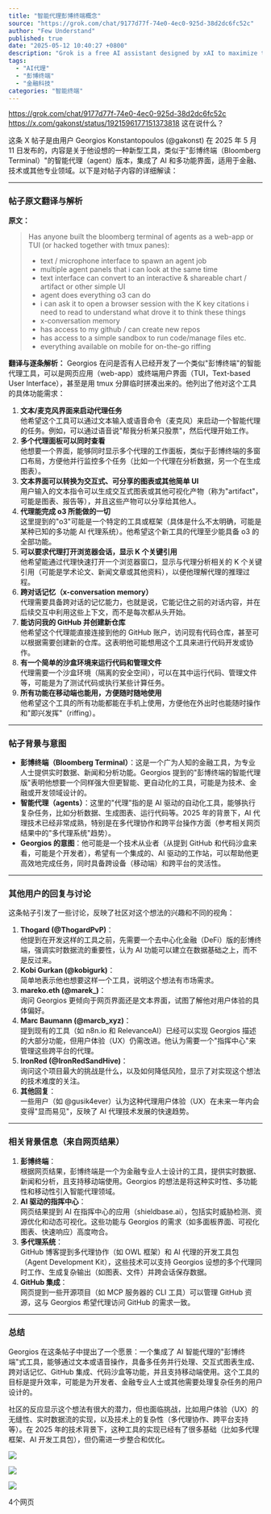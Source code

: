 ```yaml
---
title: "智能代理彭博终端概念"
source: "https://grok.com/chat/9177d77f-74e0-4ec0-925d-38d2dc6fc52c"
author: "Few Understand"
published: true
date: "2025-05-12 10:40:27 +0800"
description: "Grok is a free AI assistant designed by xAI to maximize truth and objectivity. Grok offers real-time search, image generation, trend analysis, and more."
tags:
  - "AI代理"
  - "彭博终端"
  - "金融科技"
categories: "智能终端"
---
```

https://grok.com/chat/9177d77f-74e0-4ec0-925d-38d2dc6fc52c
https://x.com/gakonst/status/1921596177151373818 这在说什么？

这条 X 帖子是由用户 Georgios Konstantopoulos (@gakonst) 在 2025 年 5 月 11 日发布的，内容是关于他设想的一种新型工具，类似于"彭博终端（Bloomberg Terminal）"的智能代理（agent）版本，集成了 AI 和多功能界面，适用于金融、技术或其他专业领域。以下是对帖子内容的详细解读：

---

### 帖子原文翻译与解析

**原文：**

> Has anyone built the bloomberg terminal of agents as a web-app or TUI (or hacked together with tmux panes):
> 
> - text / microphone interface to spawn an agent job
> - multiple agent panels that i can look at the same time
> - text interface can convert to an interactive & shareable chart / artifact or other simple UI
> - agent does everything o3 can do
> - i can ask it to open a browser session with the K key citations i need to read to understand what drove it to think these things
> - x-conversation memory
> - has access to my github / can create new repos
> - has access to a simple sandbox to run code/manage files etc.
> - everything available on mobile for on-the-go riffing

**翻译与逐条解析：** Georgios 在问是否有人已经开发了一个类似"彭博终端"的智能代理工具，可以是网页应用（web-app）或终端用户界面（TUI，Text-based User Interface），甚至是用 tmux 分屏临时拼凑出来的。他列出了他对这个工具的具体功能需求：

1. **文本/麦克风界面来启动代理任务**  
	他希望这个工具可以通过文本输入或语音命令（麦克风）来启动一个智能代理的任务。例如，可以通过语音说"帮我分析某只股票"，然后代理开始工作。
2. **多个代理面板可以同时查看**  
	他想要一个界面，能够同时显示多个代理的工作面板，类似于彭博终端的多窗口布局，方便他并行监控多个任务（比如一个代理在分析数据，另一个在生成图表）。
3. **文本界面可以转换为交互式、可分享的图表或其他简单 UI**  
	用户输入的文本指令可以生成交互式图表或其他可视化产物（称为"artifact"，可能是图表、报告等），并且这些产物可以分享给其他人。
4. **代理能完成 o3 所能做的一切**  
	这里提到的"o3"可能是一个特定的工具或框架（具体是什么不太明确，可能是某种已知的多功能 AI 代理系统）。他希望这个新工具的代理至少能具备 o3 的全部功能。
5. **可以要求代理打开浏览器会话，显示 K 个关键引用**  
	他希望能通过代理快速打开一个浏览器窗口，显示与代理分析相关的 K 个关键引用（可能是学术论文、新闻文章或其他资料），以便他理解代理的推理过程。
6. **跨对话记忆（x-conversation memory）**  
	代理需要具备跨对话的记忆能力，也就是说，它能记住之前的对话内容，并在后续交互中利用这些上下文，而不是每次都从头开始。
7. **能访问我的 GitHub 并创建新仓库**  
	他希望这个代理能直接连接到他的 GitHub 账户，访问现有代码仓库，甚至可以根据需要创建新的仓库。这表明他可能想用这个工具来进行代码开发或协作。
8. **有一个简单的沙盒环境来运行代码和管理文件**  
	代理需要一个沙盒环境（隔离的安全空间），可以在其中运行代码、管理文件等，可能是为了测试代码或执行某些计算任务。
9. **所有功能在移动端也能用，方便随时随地使用**  
	他希望这个工具的所有功能都能在手机上使用，方便他在外出时也能随时操作和"即兴发挥"（riffing）。

---

### 帖子背景与意图

- **彭博终端（Bloomberg Terminal）**：这是一个广为人知的金融工具，为专业人士提供实时数据、新闻和分析功能。Georgios 提到的"彭博终端的智能代理版"表明他想要一个同样强大但更智能、更自动化的工具，可能是为技术、金融或开发领域设计的。
- **智能代理（agents）**：这里的"代理"指的是 AI 驱动的自动化工具，能够执行复杂任务，比如分析数据、生成图表、运行代码等。2025 年的背景下，AI 代理技术已经非常成熟，特别是在多代理协作和跨平台操作方面（参考相关网页结果中的"多代理系统"趋势）。
- **Georgios 的意图**：他可能是一个技术从业者（从提到 GitHub 和代码沙盒来看，可能是个开发者），希望有一个集成的、AI 驱动的工作站，可以帮助他更高效地完成任务，同时具备跨设备（移动端）和跨平台的灵活性。

---

### 其他用户的回复与讨论

这条帖子引发了一些讨论，反映了社区对这个想法的兴趣和不同的视角：

1. **Thogard (@ThogardPvP)**：  
	他提到在开发这样的工具之前，先需要一个去中心化金融（DeFi）版的彭博终端，强调实时数据流的重要性，认为 AI 功能可以建立在数据基础之上，而不是反过来。
2. **Kobi Gurkan (@kobigurk)**：  
	简单地表示他也想要这样一个工具，说明这个想法有市场需求。
3. **mareko.eth (@marek\_)**：  
	询问 Georgios 更倾向于网页界面还是文本界面，试图了解他对用户体验的具体偏好。
4. **Marc Baumann (@marcb\_xyz)**：  
	提到现有的工具（如 n8n.io 和 RelevanceAI）已经可以实现 Georgios 描述的大部分功能，但用户体验（UX）仍需改进。他认为需要一个"指挥中心"来管理这些跨平台的代理。
5. **IronRed (@IronRedSandHive)**：  
	询问这个项目最大的挑战是什么，以及如何降低风险，显示了对实现这个想法的技术难度的关注。
6. **其他回复**：  
	一些用户（如 @gusik4ever）认为这种代理用户体验（UX）在未来一年内会变得"显而易见"，反映了 AI 代理技术发展的快速趋势。

---

### 相关背景信息（来自网页结果）

1. **彭博终端**：  
	根据网页结果，彭博终端是一个为金融专业人士设计的工具，提供实时数据、新闻和分析，且支持移动端使用。Georgios 的想法是将这种实时性、多功能性和移动性引入智能代理领域。
2. **AI 驱动的指挥中心**：  
	网页结果提到 AI 在指挥中心的应用（shieldbase.ai），包括实时威胁检测、资源优化和动态可视化。这些功能与 Georgios 的需求（如多面板界面、可视化图表、快速响应）高度吻合。
3. **多代理系统**：  
	GitHub 博客提到多代理协作（如 OWL 框架）和 AI 代理的开发工具包（Agent Development Kit），这些技术可以支持 Georgios 设想的多个代理同时工作、生成复杂输出（如图表、文件）并跨会话保存数据。
4. **GitHub 集成**：  
	网页提到一些开源项目（如 MCP 服务器的 CLI 工具）可以管理 GitHub 资源，这与 Georgios 希望代理访问 GitHub 的需求一致。

---

### 总结

Georgios 在这条帖子中提出了一个愿景：一个集成了 AI 智能代理的"彭博终端"式工具，能够通过文本或语音操作，具备多任务并行处理、交互式图表生成、跨对话记忆、GitHub 集成、代码沙盒等功能，并且支持移动端使用。这个工具的目标是提升效率，可能是为开发者、金融专业人士或其他需要处理复杂任务的用户设计的。

社区的反应显示这个想法有很大的潜力，但也面临挑战，比如用户体验（UX）的无缝性、实时数据流的实现，以及技术上的复杂性（多代理协作、跨平台支持等）。在 2025 年的技术背景下，这种工具的实现已经有了很多基础（比如多代理框架、AI 开发工具包），但仍需进一步整合和优化。

![](https://imgs.search.brave.com/JdflViMvNONX2cNzOInZ7EQWaTzeYAgL8uCSDVicA8Y/rs:fit:32:32:1:0/g:ce/aHR0cDovL2Zhdmlj/b25zLnNlYXJjaC5i/cmF2ZS5jb20vaWNv/bnMvNDJhNjMyMGE1/YzY3MzRjMDAzZDU5/YzJiMWZlZmI4Yjkx/OWQyN2IzYzU1MjYw/ZDQyMjVjYzdjZWRi/ZTM5Njg4ZC93d3cu/Ymxvb21iZXJnLmNv/bS8)

![](https://imgs.search.brave.com/MTQc-xH3_rERAgos-JmIcexlSkdTuM1cpRazsTB9dp4/rs:fit:32:32:1:0/g:ce/aHR0cDovL2Zhdmlj/b25zLnNlYXJjaC5i/cmF2ZS5jb20vaWNv/bnMvZDNjNmNiOTM3/MjJhZGZlOGZmMTU2/MWI3YWY4MWYzNjJj/NDM0MzAyMTg1MmQ1/NGJkMGYxMjEyMjE2/ZjQ1NmU2NC9zaGll/bGRiYXNlLmFpLw)

![](https://imgs.search.brave.com/ajBXBYkAPp_SboLdUtFdWEDS478EsuiTIUWb7c33Hy8/rs:fit:32:32:1:0/g:ce/aHR0cDovL2Zhdmlj/b25zLnNlYXJjaC5i/cmF2ZS5jb20vaWNv/bnMvZmUzNzE0YmI2/MzJjOTc1N2Y1YmQ1/YTU1ODYwMDVmNTYx/ODYwMDEyN2ZmY2M5/MjQ0NGQxMDFlN2Q2/NzUwZjVjZi9naXRo/dWIuYmxvZy8)

4个网页